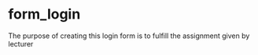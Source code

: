 # form_login
The purpose of creating this login form is to fulfill the assignment given by lecturer
